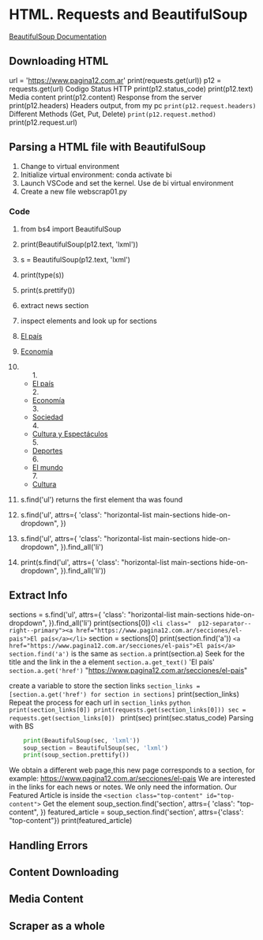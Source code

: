 # HTML. Requests and BeautifulSoup
[BeautifulSoup Documentation](https://www.crummy.com/software/BeautifulSoup/bs4/doc/)
## Downloading HTML
url = 'https://www.pagina12.com.ar'
print(requests.get(url))
p12 = requests.get(url)
Codigo Status HTTP
print(p12.status_code)
print(p12.text)
Media content
    print(p12.content) 
Response from the server
    print(p12.headers)
Headers output, from my pc
    `print(p12.request.headers)  `
Different Methods (Get, Put, Delete)
    `print(p12.request.method)`
print(p12.request.url) 

## Parsing a HTML file with BeautifulSoup
1. Change to virtual environment
2. Initialize virtual environment: conda activate bi
3. Launch VSCode and set the kernel. Use de bi virtual environment
4. Create a new file webscrap01.py
### Code
1. from bs4 import BeautifulSoup
2. print(BeautifulSoup(p12.text, 'lxml'))
3. s = BeautifulSoup(p12.text, 'lxml')
4. print(type(s))
5. print(s.prettify())
6. extract news section
7. inspect elements and look up for sections
8. <a href="https://www.pagina12.com.ar/secciones/el-pais">El país</a>
9. <a href="https://www.pagina12.com.ar/secciones/economia">Economía</a>
10. <ul class="horizontal-list main-sections hide-on-dropdown">
        1. <li class="  p12-separator--right--primary"><a href="https://www.pagina12.com.ar/secciones/el-pais">El país</a></li>
        2. <li class="  p12-separator--right--primary"><a href="https://www.pagina12.com.ar/secciones/economia">Economía</a></li>
        3. <li class="  p12-separator--right--primary"><a href="https://www.pagina12.com.ar/secciones/sociedad">Sociedad</a></li>
        4. <li class=" no-separator-on-1040 p12-separator--right--primary"><a href="https://www.pagina12.com.ar/suplementos/cultura-y-espectaculos">Cultura y Espectáculos</a></li>
        5. <li class="hide-on-1040  p12-separator--right--primary"><a href="https://www.pagina12.com.ar/secciones/deportes">Deportes</a></li>
        6. <li class="hide-on-1040  p12-separator--right--primary"><a href="https://www.pagina12.com.ar/secciones/el-mundo">El mundo</a></li>
        7. <li class="hide-on-1040  "><a href="https://www.pagina12.com.ar/secciones/cultura">Cultura</a></li>
    </ul>
11. s.find('ul') returns the first element tha was found
12. s.find('ul', attrs={
                    'class': "horizontal-list main-sections hide-on-dropdown",
                    })
13. s.find('ul', attrs={
                    'class': "horizontal-list main-sections hide-on-dropdown",
                    }).find_all('li')

14. print(s.find('ul', attrs={
                    'class': "horizontal-list main-sections hide-on-dropdown",
                    }).find_all('li'))

## Extract Info
sections = s.find('ul', attrs={
                                'class': "horizontal-list main-sections hide-on-dropdown",
                            }).find_all('li')
print(sections[0])
    `<li class="  p12-separator--right--primary"><a href="https://www.pagina12.com.ar/secciones/el-pais">El país</a></li>`
section = sections[0]
print(section.find('a'))
    `<a href="https://www.pagina12.com.ar/secciones/el-pais">El país</a>`
`section.find('a')` is the same as `section.a`
print(section.a)
Seek for the title and the link in the a element
    `section.a.get_text()`
        'El país'
    `section.a.get('href')`
        "https://www.pagina12.com.ar/secciones/el-pais"

create a variable to store the section links
    `section_links = [section.a.get('href') for section in sections]`
print(section_links)
Repeat the process for each url in `section_links`
    ```python
    print(section_links[0])
    print(requests.get(section_links[0]))
    sec = requests.get(section_links[0])
    ```
print(sec)
print(sec.status_code)
Parsing with BS
```python
    print(BeautifulSoup(sec, 'lxml'))
    soup_section = BeautifulSoup(sec, 'lxml')
    print(soup_section.prettify())
```
We obtain a different web page,this new page corresponds to a section, for example: https://www.pagina12.com.ar/secciones/el-pais
We are interested in the links for each news or notes. We only need the information.
Our Featured Article is inside the `<section class="top-content" id="top-content">`
Get the element
    soup_section.find('section', attrs={
                                        'class': "top-content",
                                        })
    featured_article = soup_section.find('section', attrs={'class': "top-content"})
    print(featured_article)
    <h2 class="title-list">

## Handling Errors

## Content Downloading 


## Media Content

## Scraper as a whole

